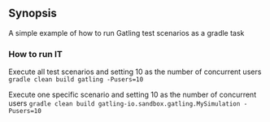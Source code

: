 ## Synopsis

A simple example of  how to run Gatling test scenarios as a gradle task 

### How to run IT

Execute all test scenarios and setting 10 as the number of concurrent users
`gradle clean build gatling -Pusers=10`

Execute one specific scenario and setting 10 as the number of concurrent users
`gradle clean build gatling-io.sandbox.gatling.MySimulation -Pusers=10`
